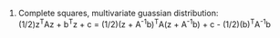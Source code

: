 1. Complete squares, multivariate guassian distribution:      
(1/2)z<sup>T</sup>Az + b<sup>T</sup>z + c = (1/2)(z + A<sup>-1</sup>b)<sup>T</sup>A(z + A<sup>-1</sup>b) + c - (1/2)(b)<sup>T</sup>A<sup>-1</sup>b
